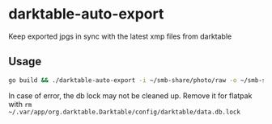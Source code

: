 # darktable-auto-export
Keep exported jpgs in sync with the latest xmp files from darktable

## Usage
```bash
go build && ./darktable-auto-export -i ~/smb-share/photo/raw -o ~/smb-share/photo/jpg
```

In case of error, the db lock may not be cleaned up. Remove it for flatpak with `rm ~/.var/app/org.darktable.Darktable/config/darktable/data.db.lock`
